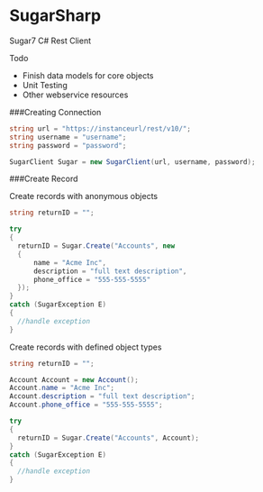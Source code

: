 SugarSharp
==========

Sugar7 C# Rest Client


Todo
* Finish data models for core objects
* Unit Testing
* Other webservice resources


###Creating Connection

```c#
string url = "https://instanceurl/rest/v10/";
string username = "username";
string password = "password";

SugarClient Sugar = new SugarClient(url, username, password);

```


###Create Record

Create records with anonymous objects
```c#
string returnID = "";

try
{
  returnID = Sugar.Create("Accounts", new
  {
      name = "Acme Inc",
      description = "full text description",
      phone_office = "555-555-5555"
  });
}
catch (SugarException E)
{
  //handle exception
}
```

Create records with defined object types

```c#
string returnID = "";

Account Account = new Account();
Account.name = "Acme Inc";
Account.description = "full text description";
Account.phone_office = "555-555-5555";

try
{
  returnID = Sugar.Create("Accounts", Account);
}
catch (SugarException E)
{
  //handle exception
}
```

